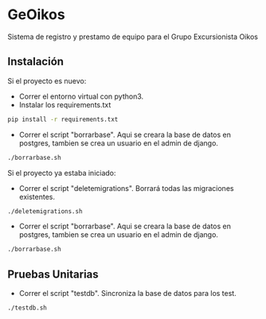 # GeOikos
Sistema de registro y prestamo de equipo para el Grupo Excursionista Oikos

## Instalación
Si el proyecto es nuevo:
- Correr el entorno virtual con python3.
- Instalar los requirements.txt
```bash
pip install -r requirements.txt
```
- Correr el script "borrarbase". Aqui se creara la base de datos en postgres, tambien se crea un usuario en el admin de django.
```bash
./borrarbase.sh
```
Si el proyecto ya estaba iniciado:
- Correr el script "deletemigrations". Borrará todas las migraciones existentes.
```bash
./deletemigrations.sh
```
- Correr el script "borrarbase". Aqui se creara la base de datos en postgres, tambien se crea un usuario en el admin de django.
```bash
./borrarbase.sh
```

## Pruebas Unitarias
- Correr el script "testdb". Sincroniza la base de datos para los test.
```bash
./testdb.sh
```
